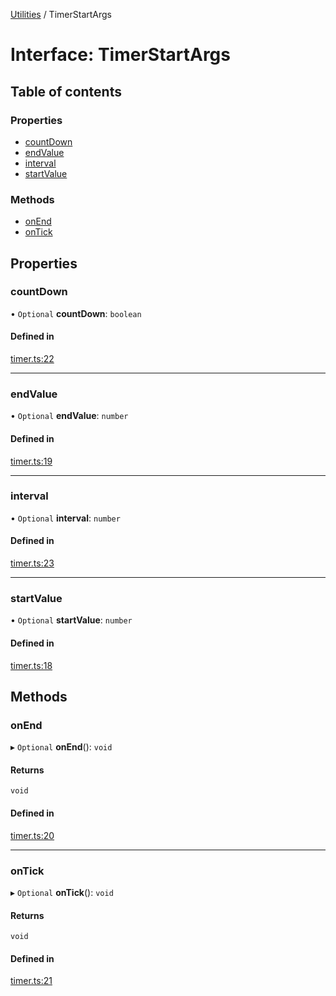 [Utilities](../README.md) / TimerStartArgs

# Interface: TimerStartArgs

## Table of contents

### Properties

- [countDown](TimerStartArgs.md#countdown)
- [endValue](TimerStartArgs.md#endvalue)
- [interval](TimerStartArgs.md#interval)
- [startValue](TimerStartArgs.md#startvalue)

### Methods

- [onEnd](TimerStartArgs.md#onend)
- [onTick](TimerStartArgs.md#ontick)

## Properties

### countDown

• `Optional` **countDown**: `boolean`

#### Defined in

[timer.ts:22](https://github.com/noobiept/utilities/blob/66bf665/source/timer.ts#L22)

___

### endValue

• `Optional` **endValue**: `number`

#### Defined in

[timer.ts:19](https://github.com/noobiept/utilities/blob/66bf665/source/timer.ts#L19)

___

### interval

• `Optional` **interval**: `number`

#### Defined in

[timer.ts:23](https://github.com/noobiept/utilities/blob/66bf665/source/timer.ts#L23)

___

### startValue

• `Optional` **startValue**: `number`

#### Defined in

[timer.ts:18](https://github.com/noobiept/utilities/blob/66bf665/source/timer.ts#L18)

## Methods

### onEnd

▸ `Optional` **onEnd**(): `void`

#### Returns

`void`

#### Defined in

[timer.ts:20](https://github.com/noobiept/utilities/blob/66bf665/source/timer.ts#L20)

___

### onTick

▸ `Optional` **onTick**(): `void`

#### Returns

`void`

#### Defined in

[timer.ts:21](https://github.com/noobiept/utilities/blob/66bf665/source/timer.ts#L21)
